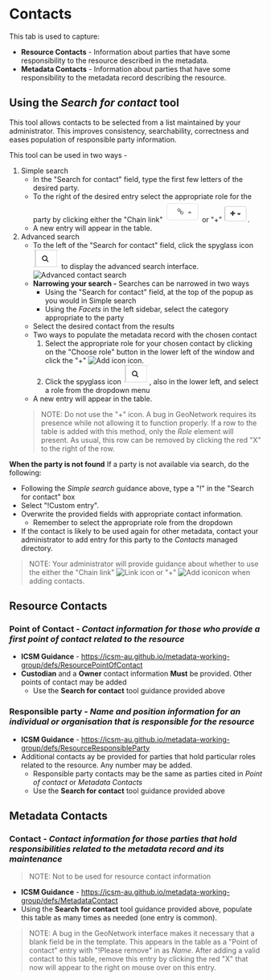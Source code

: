 # Contacts

This tab is used to capture:
* **Resource Contacts** - Information about parties that have some responsibility to the resource described in the metadata.
* **Metadata Contacts** - Information about parties that have some responsibility to the metadata record describing the resource.

## Using the _Search for contact_ tool 
This tool allows contacts to be selected from a list maintained by your administrator. This improves consistency, searchability, correctness and eases population of responsible party information.

This tool can be used in two ways -
1. Simple search
    * In the "Search for contact" field, type the first few letters of the desired party.
    * To the right of the desired entry select the appropriate role for the party by clicking either the "Chain link" ![Link icon](/images/linkSelector.png) or "+" ![Add icon](/images/addSelector.png). 
    * A new entry will appear in the table.
1. Advanced search
    * To the left of the "Search for contact" field, click the spyglass icon ![spygalss](/images/spyglass.png) to display the advanced search interface. ![Advanced contact search](/images/contactSearch)
    * **Narrowing your search -** Searches can be narrowed in two ways
        * Using the "Search for contact" field, at the top of the popup as you would in Simple search
        * Using the _Facets_ in the left sidebar, select the category appropriate to the party 
    * Select the desired contact from the results
    * Two ways to populate the metadata record with the chosen contact
        1. Select the appropriate role for your chosen contact by clicking on the "Choose role" button in the lower left of the window and click the "+" ![Add icon](/images/addIcon.png) icon.
        1. Click the spyglass icon ![spyglass](/images/spyglass.png), also in the lower left, and select a role from the dropdown menu
    * A new entry will appear in the table.
    > NOTE: Do not use the "+" icon. A bug in GeoNetwork requires its presence while not allowing it to function properly. If a row to the table is added with this method, only the _Role_ element will present. As usual, this row can be removed by clicking the red "X" to the right of the row.

**When the party is not found**
If a party is not available via search, do the following:
* Following the _Simple search_ guidance above, type a "!" in the "Search for contact" box
* Select "!Custom entry". 
* Overwrite the provided fields with appropriate contact information. 
   * Remember to select the appropriate role from the dropdown
* If the contact is likely to be used again for other metadata, contact your administrator to add entry for this party to the *Contacts* managed directory.

> NOTE: Your administrator will provide guidance about whether to use the either the "Chain link" ![Link icon](/images/chainlink.png) or "+" ![Add icon](/images/addIcon.png)icon when adding contacts.

## Resource Contacts
### Point of Contact - _Contact information for those who provide a first point of contact related to the resource_ 
* **ICSM Guidance** - https://icsm-au.github.io/metadata-working-group/defs/ResourcePointOfContact
* **Custodian** and a **Owner** contact information **Must** be provided. Other points of contact may be added
    * Use the **Search for contact** tool guidance provided above

### Responsible party - _Name and position information for an individual or organisation that is responsible for the resource_
* **ICSM Guidance** - https://icsm-au.github.io/metadata-working-group/defs/ResourceResponsibleParty
* Additional contacts ay be provided for parties that hold particular roles related to the resource. Any number may be added.
    * Responsible party contacts may be the same as parties cited in _Point of contact_ or _Metadata Contacts_
    * Use the **Search for contact** tool guidance provided above

## Metadata Contacts
### Contact - _Contact information for those parties that hold responsibilities related to the metadata record and its maintenance_ 
>NOTE: Not to be used for resource contact information
* **ICSM Guidance** - https://icsm-au.github.io/metadata-working-group/defs/MetadataContact
* Using the **Search for contact** tool guidance provided above, populate this table as many times as needed (one entry is common). 
>NOTE: A bug in the GeoNetwork interface makes it necessary that a blank field be in the template. This appears in the table as a  "Point of contact" entry with "!Please remove" in as _Name_. After adding a valid contact to this table, remove this entry by clicking the red "X" that now will appear to the right on mouse over on this entry.      
